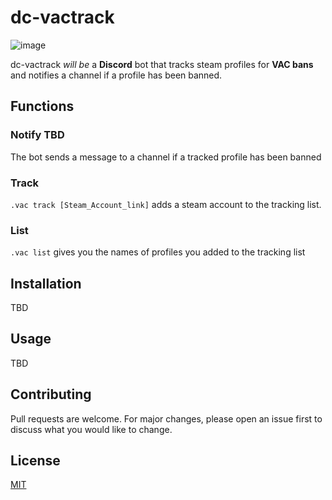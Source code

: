 # dc-vactrack 

![image](https://user-images.githubusercontent.com/32506219/111910234-cca83000-8a60-11eb-8ccf-1cc7e68e9067.png)

dc-vactrack *will be* a **Discord** bot that tracks steam profiles for **VAC bans** and notifies a channel if a profile has been banned.

## Functions

### Notify TBD

The bot sends a message to a channel if a tracked profile has been banned

### Track

`.vac track [Steam_Account_link]` adds a steam account to the tracking list.

### List

`.vac list` gives you the names of profiles you added to the tracking list


## Installation

TBD

## Usage

TBD 

## Contributing
Pull requests are welcome. For major changes, please open an issue first to discuss what you would like to change.

## License
[MIT](https://choosealicense.com/licenses/mit/)
